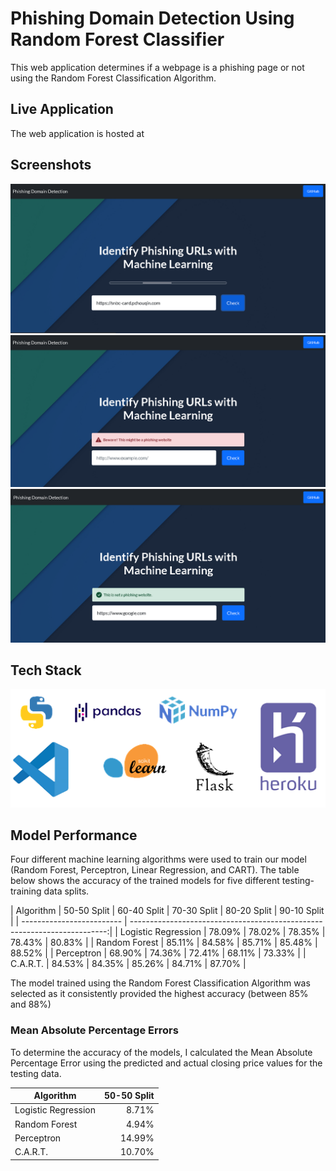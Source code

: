 # Phishing Domain Detection Using Random Forest Classifier

This web application determines if a webpage is a phishing page or not using the Random Forest Classification Algorithm. 

## Live Application
The web application is hosted at []()

## Screenshots
![Landing Page](https://github.com/abdulalikhan/Phishing-Domain-Detection/blob/main/1.png?raw=true)
![Detected a Phishing Page](https://github.com/abdulalikhan/Phishing-Domain-Detection/blob/main/2.png?raw=true)
![Detected a Safe Page](https://github.com/abdulalikhan/Phishing-Domain-Detection/blob/main/3.png?raw=true)

## Tech Stack
![Tech Stack](https://github.com/abdulalikhan/Phishing-Domain-Detection/blob/main/stack.png?raw=true)

## Model Performance

Four different machine learning algorithms were used to train our model (Random Forest, Perceptron, Linear Regression, and CART).
The table below shows the accuracy of the trained models for five different testing-training data splits.


| Algorithm                 | 50-50 Split  | 60-40 Split  | 70-30 Split  | 80-20 Split  | 90-10 Split  |
| ------------------------- | ------------------------------------------------------------------------:|
| Logistic Regression       | 78.09%       | 78.02%       | 78.35%       | 78.43%       | 80.83%       |
| Random Forest             | 85.11%       | 84.58%       | 85.71%       | 85.48%       | 88.52%       |
| Perceptron                | 68.90%       | 74.36%       | 72.41%       | 68.11%       | 73.33%       |
| C.A.R.T.                  | 84.53%       | 84.35%       | 85.26%       | 84.71%       | 87.70%       |

The model trained using the Random Forest Classification Algorithm was selected as it consistently provided the highest accuracy (between 85% and 88%)

### Mean Absolute Percentage Errors

To determine the accuracy of the models, I calculated the Mean Absolute Percentage Error using the predicted and actual closing price values for the testing data.

| Algorithm                 | 50-50 Split                     |
| ------------------------- | -------------------------------:|
| Logistic Regression       | 8.71%                           |
| Random Forest             | 4.94%                           |
| Perceptron                | 14.99%                          |
| C.A.R.T.                  | 10.70%                          |
